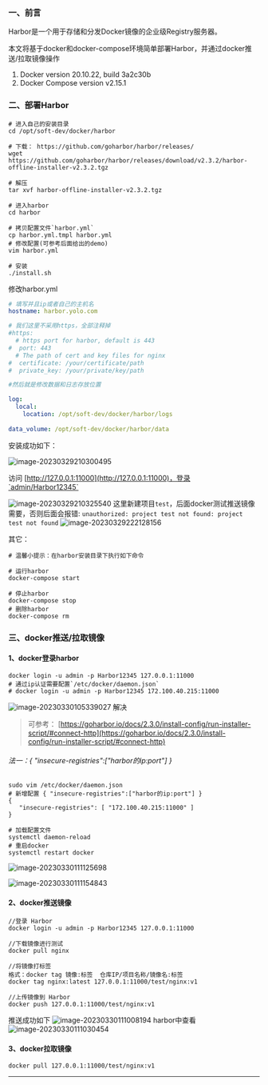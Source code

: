 ### 一、前言

Harbor是一个用于存储和分发Docker镜像的企业级Registry服务器。

本文将基于docker和docker-compose环境简单部署Harbor，并通过docker推送/拉取镜像操作

1. Docker version 20.10.22, build 3a2c30b
2. Docker Compose version v2.15.1

### 二、部署Harbor

```shell
# 进入自己的安装目录
cd /opt/soft-dev/docker/harbor

# 下载： https://github.com/goharbor/harbor/releases/
wget https://github.com/goharbor/harbor/releases/download/v2.3.2/harbor-offline-installer-v2.3.2.tgz

# 解压
tar xvf harbor-offline-installer-v2.3.2.tgz

# 进入harbor
cd harbor

# 拷贝配置文件`harbor.yml`
cp harbor.yml.tmpl harbor.yml
# 修改配置(可参考后面给出的demo)
vim harbor.yml

# 安装
./install.sh
```

修改harbor.yml

```yaml
# 填写并且ip或者自己的主机名
hostname: harbor.yolo.com

# 我们这里不采用https，全部注释掉
#https:
  # https port for harbor, default is 443
#  port: 443
  # The path of cert and key files for nginx
#  certificate: /your/certificate/path
#  private_key: /your/private/key/path

#然后就是修改数据和日志存放位置

log:
  local:
    location: /opt/soft-dev/docker/harbor/logs
    
data_volume: /opt/soft-dev/docker/harbor/data
```

安装成功如下：

![image-20230329210300495](images/image-20230329210300495.png)

访问 [http://127.0.0.1:11000](http://127.0.0.1:11000)，登录`admin/Harbor12345`

![image-20230329210325540](images/image-20230329210325540.png)
这里新建项目`test`，后面docker测试推送镜像需要，否则后面会报错: `unauthorized: project test not found: project test not found`
![image-20230329222128156](images/image-20230329222128156.png)


其它：

```shell
# 温馨小提示：在harbor安装目录下执行如下命令

# 运行harbor
docker-compose start

# 停止harbor
docker-compose stop
# 删除harbor
docker-compose rm
```


### 三、docker推送/拉取镜像

#### 1、docker登录harbor

```shell
docker login -u admin -p Harbor12345 127.0.0.1:11000
# 通过ip认证需要配置`/etc/docker/daemon.json`
# docker login -u admin -p Harbor12345 172.100.40.215:11000
```

![image-20230330105339027](images/image-20230330105339027.png)
解决

> 可参考： [https://goharbor.io/docs/2.3.0/install-config/run-installer-script/#connect-http](https://goharbor.io/docs/2.3.0/install-config/run-installer-script/#connect-http)

###### 法一：{ "insecure-registries":["harbor的ip:port"] }

```shell
sudo vim /etc/docker/daemon.json
# 新增配置 { "insecure-registries":["harbor的ip:port"] }
{
   "insecure-registries": [ "172.100.40.215:11000" ] 
}

# 加载配置文件
systemctl daemon-reload
# 重启docker
systemctl restart docker
```

![image-20230330111125698](images/image-20230330111125698.png)

![image-20230330111154843](images/image-20230330111154843.png)

#### 2、docker推送镜像

```shell
//登录 Harbor
docker login -u admin -p Harbor12345 127.0.0.1:11000
 
//下载镜像进行测试
docker pull nginx
 
//将镜像打标签
格式：docker tag 镜像:标签  仓库IP/项目名称/镜像名:标签
docker tag nginx:latest 127.0.0.1:11000/test/nginx:v1
 
//上传镜像到 Harbor
docker push 127.0.0.1:11000/test/nginx:v1
```

推送成功如下
![image-20230330111008194](images/image-20230330111008194.png)
harbor中查看
![image-20230330111030454](images/image-20230330111030454.png)


#### 3、docker拉取镜像

```shell
docker pull 127.0.0.1:11000/test/nginx:v1
```


---

